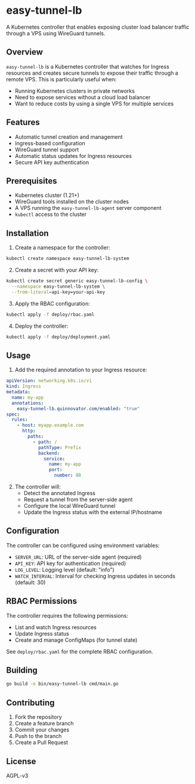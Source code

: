 # easy-tunnel-lb

A Kubernetes controller that enables exposing cluster load balancer traffic through a VPS using WireGuard tunnels.

## Overview

`easy-tunnel-lb` is a Kubernetes controller that watches for Ingress resources and creates secure tunnels to expose their traffic through a remote VPS. This is particularly useful when:

- Running Kubernetes clusters in private networks
- Need to expose services without a cloud load balancer
- Want to reduce costs by using a single VPS for multiple services

## Features

- Automatic tunnel creation and management
- Ingress-based configuration
- WireGuard tunnel support
- Automatic status updates for Ingress resources
- Secure API key authentication

## Prerequisites

- Kubernetes cluster (1.21+)
- WireGuard tools installed on the cluster nodes
- A VPS running the `easy-tunnel-lb-agent` server component
- `kubectl` access to the cluster

## Installation

1. Create a namespace for the controller:

```bash
kubectl create namespace easy-tunnel-lb-system
```

2. Create a secret with your API key:

```bash
kubectl create secret generic easy-tunnel-lb-config \
  --namespace easy-tunnel-lb-system \
  --from-literal=api-key=your-api-key
```

3. Apply the RBAC configuration:

```bash
kubectl apply -f deploy/rbac.yaml
```

4. Deploy the controller:

```bash
kubectl apply -f deploy/deployment.yaml
```

## Usage

1. Add the required annotation to your Ingress resource:

```yaml
apiVersion: networking.k8s.io/v1
kind: Ingress
metadata:
  name: my-app
  annotations:
    easy-tunnel-lb.quinnovator.com/enabled: "true"
spec:
  rules:
    - host: myapp.example.com
      http:
        paths:
          - path: /
            pathType: Prefix
            backend:
              service:
                name: my-app
                port:
                  number: 80
```

2. The controller will:
   - Detect the annotated Ingress
   - Request a tunnel from the server-side agent
   - Configure the local WireGuard tunnel
   - Update the Ingress status with the external IP/hostname

## Configuration

The controller can be configured using environment variables:

- `SERVER_URL`: URL of the server-side agent (required)
- `API_KEY`: API key for authentication (required)
- `LOG_LEVEL`: Logging level (default: "info")
- `WATCH_INTERVAL`: Interval for checking Ingress updates in seconds (default: 30)

## RBAC Permissions

The controller requires the following permissions:

- List and watch Ingress resources
- Update Ingress status
- Create and manage ConfigMaps (for tunnel state)

See `deploy/rbac.yaml` for the complete RBAC configuration.

## Building

```bash
go build -o bin/easy-tunnel-lb cmd/main.go
```

## Contributing

1. Fork the repository
2. Create a feature branch
3. Commit your changes
4. Push to the branch
5. Create a Pull Request

## License

AGPL-v3
